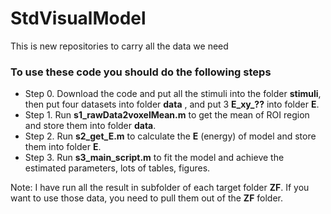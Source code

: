 # StdVisualModel
This is new repositories to carry all the data we need

### To use these code you should do the following steps
* Step 0. Download the code and put all the stimuli into the folder **stimuli**, then put four datasets into folder **data** , and put 3 **E_xy_??** into folder **E**. 
* Step 1. Run **s1_rawData2voxelMean.m** to get the mean of ROI region and store them into folder **data**. 
* Step 2. Run **s2_get_E.m** to calculate the **E** (energy) of model and store them into folder **E**.
* Step 3. Run **s3_main_script.m** to fit the model and achieve the estimated parameters, lots of tables, figures. 

Note: I have run all the result in subfolder of each target folder **ZF**. If you want to use those data, you need to pull them out of the **ZF** folder.
